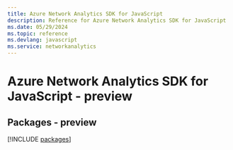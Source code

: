 ```yaml
---
title: Azure Network Analytics SDK for JavaScript
description: Reference for Azure Network Analytics SDK for JavaScript
ms.date: 05/29/2024
ms.topic: reference
ms.devlang: javascript
ms.service: networkanalytics
---
```

# Azure Network Analytics SDK for JavaScript - preview
## Packages - preview
[!INCLUDE [packages](network-analytics-index.md)]